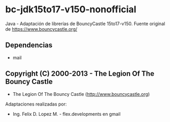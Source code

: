 # bc-jdk15to17-v150-nonofficial
Java - Adaptación de librerías de BouncyCastle 15to17-v150. Fuente original de https://www.bouncycastle.org/

## Dependencias
 * mail

## Copyright (C) 2000-2013 - The Legion Of The Bouncy Castle
 * The Legion Of The Bouncy Castle (http://www.bouncycastle.org)

Adaptaciones realizadas por:
 * Ing. Felix D. Lopez M. - flex.developments en gmail